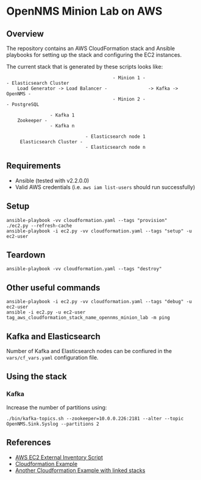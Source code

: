 # OpenNMS Minion Lab on AWS

## Overview

The repository contains an AWS CloudFormation stack and Ansible playbooks for setting up the stack and configuring the EC2 instances.

The current stack that is generated by these scripts looks like:

```
                                       - Minion 1 -                       - Elasticsearch Cluster
    Load Generator -> Load Balancer -               -> Kafka -> OpenNMS -
                                       - Minion 2 -                       - PostgreSQL
```

```
                - Kafka 1
    Zookeeper -
                - Kafka n
```

```
                             - Elasticsearch node 1
     Elasticsearch Cluster -
                             - Elasticsearch node n
```

## Requirements

* Ansible (tested with v2.2.0.0)
* Valid AWS credentials (i.e. `aws iam list-users` should run successfully)

## Setup

    ansible-playbook -vv cloudformation.yaml --tags "provision"
    ./ec2.py --refresh-cache
    ansible-playbook -i ec2.py -vv cloudformation.yaml --tags "setup" -u ec2-user

## Teardown

    ansible-playbook -vv cloudformation.yaml --tags "destroy"

## Other useful commands

    ansible-playbook -i ec2.py -vv cloudformation.yaml --tags "debug" -u ec2-user
    ansible -i ec2.py -u ec2-user tag_aws_cloudformation_stack_name_opennms_minion_lab -m ping

## Kafka and Elasticsearch

Number of Kafka and Elasticsearch nodes can be confiured in the `vars/cf_vars.yaml` configuration file.

## Using the stack

### Kafka

Increase the number of partitions using:

    ./bin/kafka-topics.sh --zookeeper=10.0.0.226:2181 --alter --topic OpenNMS.Sink.Syslog --partitions 2

## References

* [AWS EC2 External Inventory Script](http://docs.ansible.com/ansible/intro_dynamic_inventory.html#example-aws-ec2-external-inventory-script)
* [Cloudformation Example]( https://github.com/ansible/ansible-examples/blob/master/language_features/cloudformation.yaml)
* [Another Cloudformation Example with linked stacks](http://odecee.com.au/cloudformation-and-ansible/)
